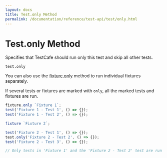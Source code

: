 ```yaml
---
layout: docs
title: Test.only Method
permalink: /documentation/reference/test-api/test/only.html
---
```

# Test.only Method

Specifies that TestCafe should run only this test and skip all other tests.

```text
test.only
```

You can also use the [fixture.only](../fixture/only.md) method to run individual fixtures separately.

If several tests or fixtures are marked with `only`, all the marked tests and fixtures are run.

```js
fixture.only `Fixture 1`;
test('Fixture 1 - Test 1', () => {});
test('Fixture 1 - Test 2', () => {});

fixture `Fixture 2`;

test('Fixture 2 - Test 1', () => {});
test.only('Fixture 2 - Test 2', () => {});
test('Fixture 2 - Test 3', () => {});

// Only tests in 'Fixture 1' and the 'Fixture 2 - Test 2' test are run
```
